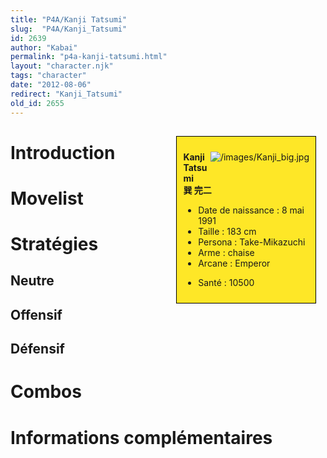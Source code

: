 ```yaml
---
title: "P4A/Kanji Tatsumi"
slug:  "P4A/Kanji_Tatsumi"
id: 2639
author: "Kabai"
permalink: "p4a-kanji-tatsumi.html"
layout: "character.njk"
tags: "character"
date: "2012-08-06"
redirect: "Kanji_Tatsumi"
old_id: 2655
---
```


<div style="float:right; border: 1px black solid; background-color: #FEE727; width: 40%; margin:15px; padding:10px">
<div style="float:right">

![](/images/Kanji_big.jpg "/images/Kanji_big.jpg")

</div>
<div>

**Kanji Tatsumi**  
**巽 完二**  
  

- Date de naissance : 8 mai 1991
- Taille : 183 cm
- Persona : Take-Mikazuchi
- Arme : chaise
- Arcane : Emperor

<!-- -->

- Santé : 10500

</div>
</div>

# Introduction

# Movelist

# Stratégies

## Neutre

## Offensif

## Défensif

# Combos

# Informations complémentaires
